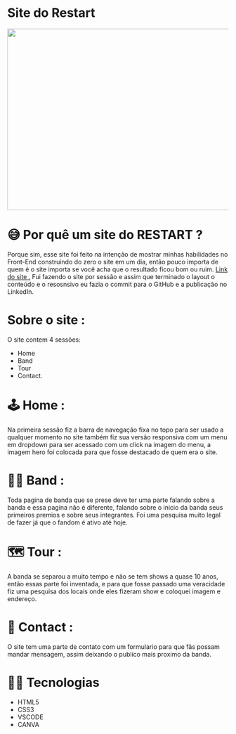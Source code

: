 # Site do Restart

<img width="734" height="413" src="https://raphael-rfa.github.io/SiteDoRestart/imagens/img-hero.jpg">

# 😅 Por quê um site do RESTART ?
Porque sim, esse site foi feito na intenção de mostrar minhas habilidades no Front-End construindo do zero o site em um dia, então pouco importa de quem é o site importa se você acha que o resultado ficou bom ou ruim. <a href="https://raphael-rfa.github.io/SiteDoRestart/">Link do site .</a> Fui fazendo o site por sessão e assim que terminado o layout o conteúdo e o resosnsivo eu fazia o commit para o GitHub e a publicação no LinkedIn.

# Sobre o site :
O site contem 4 sessões: 
- Home
- Band
- Tour
- Contact.

# 🕹️ Home :

Na primeira sessão fiz a barra de navegação fixa no topo para ser usado a qualquer momento no site também fiz sua versão responsiva com um menu em dropdown para ser acessado com um click na imagem do menu, a imagem hero foi colocada para que fosse destacado de quem era o site.

# 🧑‍🎤 Band :

Toda pagina de banda que se prese deve ter uma parte falando sobre a banda e essa pagina não é diferente, falando sobre o inicio da banda seus primeiros premios e sobre seus integrantes. Foi uma pesquisa muito legal de fazer já que o fandom é ativo até hoje. 

# 🗺️ Tour :

A banda se separou a muito tempo e não se tem shows a quase 10 anos, então essas parte foi inventada, e para que fosse passado uma veracidade fiz uma pesquisa dos locais onde eles fizeram show e coloquei imagem e endereço.

# 💌 Contact :

O site tem uma parte de contato com um formulario para que fãs possam mandar mensagem, assim deixando o publico mais proximo da banda.


# 👨‍💻 Tecnologias

- HTML5
- CSS3
- VSCODE
- CANVA
